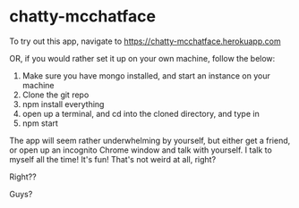 # chatty-mcchatface

To try out this app, navigate to https://chatty-mcchatface.herokuapp.com

OR, if you would rather set it up on your own machine, follow the below:

1. Make sure you have mongo installed, and start an instance on your machine
2. Clone the git repo
3. npm install everything
4. open up a terminal, and cd into the cloned directory, and type in
5. npm start

The app will seem rather underwhelming by yourself, but either get a friend, or open up an incognito Chrome window and talk with yourself. I talk to myself all the time! It's fun! That's not weird at all, right?

Right??

Guys?